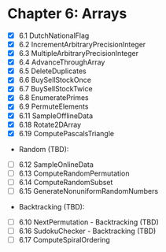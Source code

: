 # Chapter 6: Arrays  

- [x] 6.1 DutchNationalFlag
- [x] 6.2 IncrementArbitraryPrecisionInteger
- [x] 6.3 MultipleArbitraryPrecisionInteger
- [x] 6.4 AdvanceThroughArray
- [x] 6.5 DeleteDuplicates
- [x] 6.6 BuySellStockOnce
- [x] 6.7 BuySellStockTwice
- [x] 6.8 EnumeratePrimes
- [x] 6.9 PermuteElements
- [x] 6.11 SampleOfflineData
- [x] 6.18 Rotate2DArray
- [x] 6.19 ComputePascalsTriangle
- Random (TBD):  
- [ ] 6.12 SampleOnlineData
- [ ] 6.13 ComputeRandomPermutation
- [ ] 6.14 ComputeRandomSubset
- [ ] 6.15 GenerateNonuniformRandomNumbers
- Backtracking (TBD):
- [ ] 6.10 NextPermutation - Backtracking (TBD)
- [ ] 6.16 SudokuChecker - Backtracking (TBD)
- [ ] 6.17 ComputeSpiralOrdering
